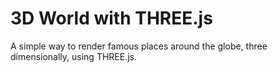 # 3D World with THREE.js
A simple way to render famous places around the globe, three dimensionally, using THREE.js.
